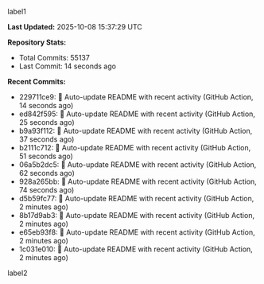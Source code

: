 
label1 
<!-- ACTIVITY_START -->
**Last Updated:** 2025-10-08 15:37:29 UTC

**Repository Stats:**
- Total Commits: 55137
- Last Commit: 14 seconds ago

**Recent Commits:**
- 229711ce9: 🤖 Auto-update README with recent activity (GitHub Action, 14 seconds ago)
- ed842f595: 🤖 Auto-update README with recent activity (GitHub Action, 25 seconds ago)
- b9a93f112: 🤖 Auto-update README with recent activity (GitHub Action, 37 seconds ago)
- b2111c712: 🤖 Auto-update README with recent activity (GitHub Action, 51 seconds ago)
- 06a5b2dc5: 🤖 Auto-update README with recent activity (GitHub Action, 62 seconds ago)
- 928a265bb: 🤖 Auto-update README with recent activity (GitHub Action, 74 seconds ago)
- d5b59fc77: 🤖 Auto-update README with recent activity (GitHub Action, 2 minutes ago)
- 8b17d9ab3: 🤖 Auto-update README with recent activity (GitHub Action, 2 minutes ago)
- e65eb93f8: 🤖 Auto-update README with recent activity (GitHub Action, 2 minutes ago)
- 1c031e010: 🤖 Auto-update README with recent activity (GitHub Action, 2 minutes ago)
<!-- ACTIVITY_END -->

label2
